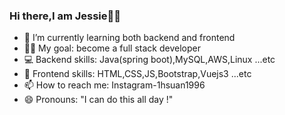 ### Hi there,I am Jessie👋💙
- 🌱 I’m currently learning both backend and frontend
- 👩‍💻 My goal: become a full stack developer
- 💻 Backend skills: Java(spring boot),MySQL,AWS,Linux ...etc
- 🎨 Frontend skills: HTML,CSS,JS,Bootstrap,Vuejs3 ...etc
- 📫 How to reach me: Instagram-1hsuan1996
- 😄 Pronouns: "I can do this all day !"



<!--
**martianbabe/martianbabe** is a ✨ _special_ ✨ repository because its `README.md` (this file) appears on your GitHub profile.

Here are some ideas to get you started:

- 🔭 I’m currently working on ...
- 🌱 I’m currently learning Java-spring boot
- 🤔 I’m looking for help with JavaScript
- 💬 Ask me about anything:D
- 📫 How to reach me: Instagram-1hsuan1996
- 😄 Pronouns: "I can do this all day !"
- ⚡ Fun fact: Never be a poser!!!
-->
